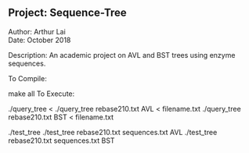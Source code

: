 ## Project: Sequence-Tree
Author: Arthur Lai  
Date: October 2018

Description: An academic project on AVL and BST trees using enzyme sequences.

To Compile:

make all
To Execute:

./query_tree <database file name> <flag> < <test file>
./query_tree rebase210.txt AVL < filename.txt
./query_tree rebase210.txt BST < filename.txt
  
./test_tree <database file name> <queries file name> <flag>
./test_tree rebase210.txt sequences.txt AVL
./test_tree rebase210.txt sequences.txt BST
